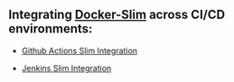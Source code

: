 ## Integrating [Docker-Slim](https://github.com/slimtoolkit/slim) across CI/CD environments:
- [Github Actions Slim Integration](./github_actions/node_alpine/) 

- [Jenkins Slim Integration](./jenkins/node_alpine/)